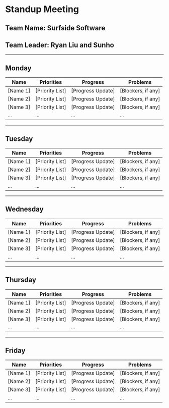 <!-- Note that the majority of this content was written by ChatGpt 3.5 -->
# Standup Meeting

## Team Name: Surfside Software
## Team Leader: Ryan Liu and Sunho

---

## Monday

| Name          | Priorities       | Progress                  | Problems                   |
|---------------|------------------|---------------------------|----------------------------|
| [Name 1]      | [Priority List]  | [Progress Update]         | [Blockers, if any]         |
| [Name 2]      | [Priority List]  | [Progress Update]         | [Blockers, if any]         |
| [Name 3]      | [Priority List]  | [Progress Update]         | [Blockers, if any]         |
| ...           | ...              | ...                       | ...                        |

---

## Tuesday

| Name          | Priorities       | Progress                  | Problems                   |
|---------------|------------------|---------------------------|----------------------------|
| [Name 1]      | [Priority List]  | [Progress Update]         | [Blockers, if any]         |
| [Name 2]      | [Priority List]  | [Progress Update]         | [Blockers, if any]         |
| [Name 3]      | [Priority List]  | [Progress Update]         | [Blockers, if any]         |
| ...           | ...              | ...                       | ...                        |

---

## Wednesday

| Name          | Priorities       | Progress                  | Problems                   |
|---------------|------------------|---------------------------|----------------------------|
| [Name 1]      | [Priority List]  | [Progress Update]         | [Blockers, if any]         |
| [Name 2]      | [Priority List]  | [Progress Update]         | [Blockers, if any]         |
| [Name 3]      | [Priority List]  | [Progress Update]         | [Blockers, if any]         |
| ...           | ...              | ...                       | ...                        |

---

## Thursday

| Name          | Priorities       | Progress                  | Problems                   |
|---------------|------------------|---------------------------|----------------------------|
| [Name 1]      | [Priority List]  | [Progress Update]         | [Blockers, if any]         |
| [Name 2]      | [Priority List]  | [Progress Update]         | [Blockers, if any]         |
| [Name 3]      | [Priority List]  | [Progress Update]         | [Blockers, if any]         |
| ...           | ...              | ...                       | ...                        |

---

## Friday

| Name          | Priorities       | Progress                  | Problems                   |
|---------------|------------------|---------------------------|----------------------------|
| [Name 1]      | [Priority List]  | [Progress Update]         | [Blockers, if any]         |
| [Name 2]      | [Priority List]  | [Progress Update]         | [Blockers, if any]         |
| [Name 3]      | [Priority List]  | [Progress Update]         | [Blockers, if any]         |
| ...           | ...              | ...                       | ...                        |
